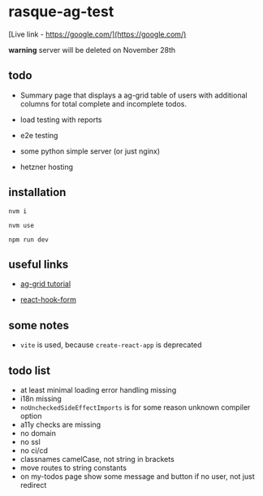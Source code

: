 # rasque-ag-test


[Live link - https://google.com/](https://google.com/)

**warning**   server will be deleted on November 28th 


## todo

+ Summary page that displays a ag-grid table of users with
additional columns for total complete and incomplete todos.

+ load testing with reports
+ e2e testing
+ some python simple server (or just nginx)
+ hetzner hosting



## installation

`nvm i`

`nvm use`

`npm run dev`



## useful links

+ [ag-grid tutorial](https://youtu.be/6hxbPqziELk?si=RkJX-TMrITI32U1U) 

+ [react-hook-form](https://react-hook-form.com/get-started#Quickstart)


## some notes

+  `vite` is used, because `create-react-app` is deprecated



## todo list

+ at least minimal loading error handling missing
+ i18n missing
+ `noUncheckedSideEffectImports` is for some reason unknown compiler option
+ a11y checks are missing
+ no domain
+ no ssl
+ no ci/cd
+ classnames camelCase, not string in brackets
+ move routes to string constants
+ on my-todos page  show some message and button if no user, not just redirect